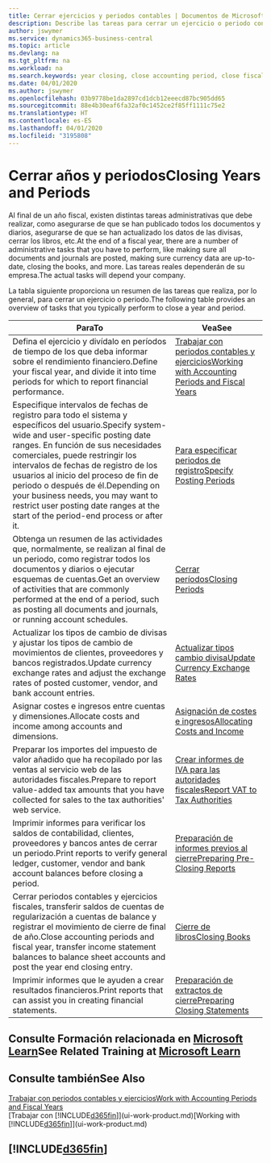 ```yaml
---
title: Cerrar ejercicios y periodos contables | Documentos de Microsoft
description: Describe las tareas para cerrar un ejercicio o periodo contable, por ejemplo, asegurarse de que se ha registrado los documentos y los diarios, y comprobar los saldos bancarios.
author: jswymer
ms.service: dynamics365-business-central
ms.topic: article
ms.devlang: na
ms.tgt_pltfrm: na
ms.workload: na
ms.search.keywords: year closing, close accounting period, close fiscal year, bank account detailed trial balance
ms.date: 04/01/2020
ms.author: jswymer
ms.openlocfilehash: 03b9778be1da2897cd1dcb12eeecd87bc905dd65
ms.sourcegitcommit: 88e4b30eaf6fa32af0c1452ce2f85ff1111c75e2
ms.translationtype: HT
ms.contentlocale: es-ES
ms.lasthandoff: 04/01/2020
ms.locfileid: "3195808"
---
```

# <a name="closing-years-and-periods"></a><span data-ttu-id="c4606-103">Cerrar años y periodos</span><span class="sxs-lookup"><span data-stu-id="c4606-103">Closing Years and Periods</span></span>

<span data-ttu-id="c4606-104">Al final de un año fiscal, existen distintas tareas administrativas que debe realizar, como asegurarse de que se han publicado todos los documentos y diarios, asegurarse de que se han actualizado los datos de las divisas, cerrar los libros, etc.</span><span class="sxs-lookup"><span data-stu-id="c4606-104">At the end of a fiscal year, there are a number of administrative tasks that you have to perform, like making sure all documents and journals are posted, making sure currency data are up-to-date, closing the books, and more.</span></span> <span data-ttu-id="c4606-105">Las tareas reales dependerán de su empresa.</span><span class="sxs-lookup"><span data-stu-id="c4606-105">The actual tasks will depend your company.</span></span>

<span data-ttu-id="c4606-106">La tabla siguiente proporciona un resumen de las tareas que realiza, por lo general, para cerrar un ejercicio o periodo.</span><span class="sxs-lookup"><span data-stu-id="c4606-106">The following table provides an overview of tasks that you typically perform to close a year and period.</span></span>

| <span data-ttu-id="c4606-107">Para</span><span class="sxs-lookup"><span data-stu-id="c4606-107">To</span></span> | <span data-ttu-id="c4606-108">Vea</span><span class="sxs-lookup"><span data-stu-id="c4606-108">See</span></span> |
| --- | --- |
| <span data-ttu-id="c4606-109">Defina el ejercicio y divídalo en períodos de tiempo de los que deba informar sobre el rendimiento financiero.</span><span class="sxs-lookup"><span data-stu-id="c4606-109">Define your fiscal year, and divide it into time periods for which to report financial performance.</span></span> | [<span data-ttu-id="c4606-110">Trabajar con periodos contables y ejercicios</span><span class="sxs-lookup"><span data-stu-id="c4606-110">Working with Accounting Periods and Fiscal Years</span></span>](finance-accounting-periods-and-fiscal-years.md)|
| <span data-ttu-id="c4606-111">Especifique intervalos de fechas de registro para todo el sistema y específicos del usuario.</span><span class="sxs-lookup"><span data-stu-id="c4606-111">Specify system-wide and user-specific posting date ranges.</span></span> <span data-ttu-id="c4606-112">En función de sus necesidades comerciales, puede restringir los intervalos de fechas de registro de los usuarios al inicio del proceso de fin de periodo o después de él.</span><span class="sxs-lookup"><span data-stu-id="c4606-112">Depending on your business needs, you may want to restrict user posting date ranges at the start of the period-end process or after it.</span></span> |[<span data-ttu-id="c4606-113">Para especificar periodos de registro</span><span class="sxs-lookup"><span data-stu-id="c4606-113">Specify Posting Periods</span></span>](finance-how-specify-posting-periods.md) |
| <span data-ttu-id="c4606-114">Obtenga un resumen de las actividades que, normalmente, se realizan al final de un periodo, como registrar todos los documentos y diarios o ejecutar esquemas de cuentas.</span><span class="sxs-lookup"><span data-stu-id="c4606-114">Get an overview of activities that are commonly performed at the end of a period, such as posting all documents and journals, or running account schedules.</span></span> |[<span data-ttu-id="c4606-115">Cerrar períodos</span><span class="sxs-lookup"><span data-stu-id="c4606-115">Closing Periods</span></span>](year-how-complete-period-end-processes.md) |
| <span data-ttu-id="c4606-116">Actualizar los tipos de cambio de divisas y ajustar los tipos de cambio de movimientos de clientes, proveedores y bancos registrados.</span><span class="sxs-lookup"><span data-stu-id="c4606-116">Update currency exchange rates and adjust the exchange rates of posted customer, vendor, and bank account entries.</span></span> |[<span data-ttu-id="c4606-117">Actualizar tipos cambio divisa</span><span class="sxs-lookup"><span data-stu-id="c4606-117">Update Currency Exchange Rates</span></span>](finance-how-update-currencies.md) |
| <span data-ttu-id="c4606-118">Asignar costes e ingresos entre cuentas y dimensiones.</span><span class="sxs-lookup"><span data-stu-id="c4606-118">Allocate costs and income among accounts and dimensions.</span></span> |[<span data-ttu-id="c4606-119">Asignación de costes e ingresos</span><span class="sxs-lookup"><span data-stu-id="c4606-119">Allocating Costs and Income</span></span>](year-allocate-costs-income.md) |
| <span data-ttu-id="c4606-120">Preparar los importes del impuesto de valor añadido que ha recopilado por las ventas al servicio web de las autoridades fiscales.</span><span class="sxs-lookup"><span data-stu-id="c4606-120">Prepare to report value-added tax amounts that you have collected for sales to the tax authorities' web service.</span></span> |[<span data-ttu-id="c4606-121">Crear informes de IVA para las autoridades fiscales</span><span class="sxs-lookup"><span data-stu-id="c4606-121">Report VAT to Tax Authorities</span></span>](finance-how-report-vat.md)|
| <span data-ttu-id="c4606-122">Imprimir informes para verificar los saldos de contabilidad, clientes, proveedores y bancos antes de cerrar un periodo.</span><span class="sxs-lookup"><span data-stu-id="c4606-122">Print reports to verify general ledger, customer, vendor and bank account balances before closing a period.</span></span> |[<span data-ttu-id="c4606-123">Preparación de informes previos al cierre</span><span class="sxs-lookup"><span data-stu-id="c4606-123">Preparing Pre-Closing Reports</span></span>](year-prepare-preclose-reports.md) |
| <span data-ttu-id="c4606-124">Cerrar periodos contables y ejercicios fiscales, transferir saldos de cuentas de regularización a cuentas de balance y registrar el movimiento de cierre de final de año.</span><span class="sxs-lookup"><span data-stu-id="c4606-124">Close accounting periods and fiscal year, transfer income statement balances to balance sheet accounts and post the year end closing entry.</span></span> |[<span data-ttu-id="c4606-125">Cierre de libros</span><span class="sxs-lookup"><span data-stu-id="c4606-125">Closing Books</span></span>](year-close-books.md) |
| <span data-ttu-id="c4606-126">Imprimir informes que le ayuden a crear resultados financieros.</span><span class="sxs-lookup"><span data-stu-id="c4606-126">Print reports that can assist you in creating financial statements.</span></span> |[<span data-ttu-id="c4606-127">Preparación de extractos de cierre</span><span class="sxs-lookup"><span data-stu-id="c4606-127">Preparing Closing Statements</span></span>](year-prepare-close-statement.md) |

## <a name="see-related-training-at-microsoft-learn"></a><span data-ttu-id="c4606-128">Consulte Formación relacionada en [Microsoft Learn](/learn/modules/close-fiscal-year-dynamics-365-business-central/index)</span><span class="sxs-lookup"><span data-stu-id="c4606-128">See Related Training at [Microsoft Learn](/learn/modules/close-fiscal-year-dynamics-365-business-central/index)</span></span>

## <a name="see-also"></a><span data-ttu-id="c4606-129">Consulte también</span><span class="sxs-lookup"><span data-stu-id="c4606-129">See Also</span></span>

[<span data-ttu-id="c4606-130">Trabajar con periodos contables y ejercicios</span><span class="sxs-lookup"><span data-stu-id="c4606-130">Work with Accounting Periods and Fiscal Years</span></span>](finance-accounting-periods-and-fiscal-years.md)  
<span data-ttu-id="c4606-131">[Trabajar con [!INCLUDE[d365fin](includes/d365fin_md.md)]](ui-work-product.md)</span><span class="sxs-lookup"><span data-stu-id="c4606-131">[Working with [!INCLUDE[d365fin](includes/d365fin_md.md)]](ui-work-product.md)</span></span>

## [!INCLUDE[d365fin](includes/free_trial_md.md)]  
